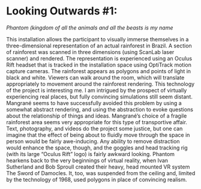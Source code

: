 # Looking Outwards #1:  
*Phantom (kingdom of all the animals and all the beasts is my name*

This installation allows the participant to visually immerse themselves in a three-dimensional representation of an actual rainforest in Brazil. A section of rainforest was scanned in three dimensions (using ScanLab laser scanner) and rendered. The representation is experienced using an Oculus Rift headset that is tracked in the installation space using OptiTrack motion capture cameras. The rainforest appears as polygons and points of light in black and white. Viewers can walk around the room, which will translate appropriately to movement around the rainforest rendering. This technology of the project is interesting me. I am intrigued by the prospect of virtually experiencing real places, but fully convincing simulations still seem distant. Mangrané seems to have successfully avoided this problem by using a somewhat abstract rendering, and using the abstraction to evoke questions about the relationship of things and ideas. Mangrané’s choice of a fragile rainforest area seems very appropriate for this type of transportive affair. Text, photography, and videos do the project some justice, but one can imagine that the effect of being about to fluidly move through the space in person would be fairly awe-inducing. Any ability to remove distraction would enhance the space, though, and the goggles and head tracking rig (with its large “Oculus Rift” logo) is fairly awkward looking. Phantom hearkens back to the very beginnings of virtual reality, when Ivan Sutherland and Bob Sproull created their heavy, head mounted VR system The Sword of Damocles. It, too, was suspended from the ceiling and, limited by the technology of 1968, used polygons in place of convincing realism.
